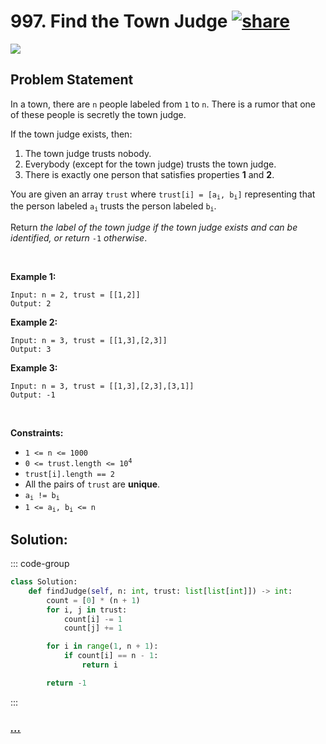 # 997. Find the Town Judge [![share]](https://leetcode.com/problems/find-the-town-judge/)

![][easy]

## Problem Statement

<p>In a town, there are <code>n</code> people labeled from <code>1</code> to <code>n</code>. There is a rumor that one of these people is secretly the town judge.</p>
<p>If the town judge exists, then:</p>
<ol>
<li>The town judge trusts nobody.</li>
<li>Everybody (except for the town judge) trusts the town judge.</li>
<li>There is exactly one person that satisfies properties <strong>1</strong> and <strong>2</strong>.</li>
</ol>
<p>You are given an array <code>trust</code> where <code>trust[i] = [a<sub>i</sub>, b<sub>i</sub>]</code> representing that the person labeled <code>a<sub>i</sub></code> trusts the person labeled <code>b<sub>i</sub></code>.</p>
<p>Return <em>the label of the town judge if the town judge exists and can be identified, or return </em><code>-1</code><em> otherwise</em>.</p>
<p> </p>
<p><strong class="example">Example 1:</strong></p>

```
Input: n = 2, trust = [[1,2]]
Output: 2
```

<p><strong class="example">Example 2:</strong></p>

```
Input: n = 3, trust = [[1,3],[2,3]]
Output: 3
```

<p><strong class="example">Example 3:</strong></p>

```
Input: n = 3, trust = [[1,3],[2,3],[3,1]]
Output: -1
```

<p> </p>
<p><strong>Constraints:</strong></p>
<ul>
<li><code>1 &lt;= n &lt;= 1000</code></li>
<li><code>0 &lt;= trust.length &lt;= 10<sup>4</sup></code></li>
<li><code>trust[i].length == 2</code></li>
<li>All the pairs of <code>trust</code> are <strong>unique</strong>.</li>
<li><code>a<sub>i</sub> != b<sub>i</sub></code></li>
<li><code>1 &lt;= a<sub>i</sub>, b<sub>i</sub> &lt;= n</code></li>
</ul>

## Solution:

::: code-group

```py [Python]
class Solution:
    def findJudge(self, n: int, trust: list[list[int]]) -> int:
        count = [0] * (n + 1)
        for i, j in trust:
            count[i] -= 1
            count[j] += 1

        for i in range(1, n + 1):
            if count[i] == n - 1:
                return i

        return -1

```

:::

### [_..._](#)

```

```

<!----------------------------------{ link }--------------------------------->

[share]: https://graph.org/file/3ea5234dda646b71c574a.png
[easy]: https://img.shields.io/badge/Difficulty-Easy-bright.svg
[medium]: https://img.shields.io/badge/Difficulty-Medium-yellow.svg
[hard]: https://img.shields.io/badge/Difficulty-Hard-red.svg
